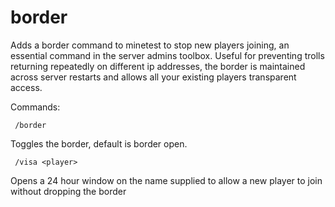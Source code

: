 # border
Adds a border command to minetest to stop new players joining, an essential command in the server admins toolbox. Useful for preventing trolls returning repeatedly on different ip addresses, the border is maintained across server restarts and allows all your existing players transparent access.

Commands:

``` /border```

Toggles the border, default is border open.

``` /visa <player>```

Opens a 24 hour window on the name supplied to allow a new player to join without dropping the border
